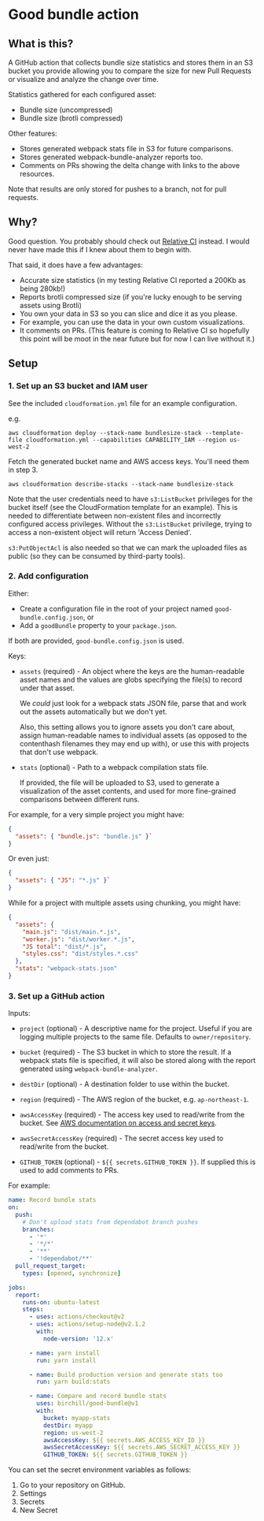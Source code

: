 # Good bundle action

## What is this?

A GitHub action that collects bundle size statistics and stores them
in an S3 bucket you provide allowing you to compare the size for new
Pull Requests or visualize and analyze the change over time.

Statistics gathered for each configured asset:

- Bundle size (uncompressed)
- Bundle size (brotli compressed)

Other features:

- Stores generated webpack stats file in S3 for future comparisons.
- Stores generated webpack-bundle-analyzer reports too.
- Comments on PRs showing the delta change with links to the above resources.

Note that results are only stored for pushes to a branch, not for pull
requests.

## Why?

Good question. You probably should check out
[Relative CI](https://relative-ci.com/) instead.
I would never have made this if I knew about them to begin with.

That said, it does have a few advantages:

- Accurate size statistics
  (in my testing Relative CI reported a 200Kb as being 280kb!)
- Reports brotli compressed size
  (if you're lucky enough to be serving assets using Brotli)
- You own your data in S3 so you can slice and dice it as you please.
- For example, you can use the data in your own custom visualizations.
- It comments on PRs.
  (This feature is coming to Relative CI so hopefully this point will be moot
  in the near future but for now I can live without it.)

## Setup

### 1. Set up an S3 bucket and IAM user

See the included `cloudformation.yml` file for an example configuration.

e.g.

```console
aws cloudformation deploy --stack-name bundlesize-stack --template-file cloudformation.yml --capabilities CAPABILITY_IAM --region us-west-2
```

Fetch the generated bucket name and AWS access keys. You'll need them in step 3.

```console
aws cloudformation describe-stacks --stack-name bundlesize-stack
```

Note that the user credentials need to have `s3:ListBucket` privileges for
the bucket itself (see the CloudFormation template for an example). This is
needed to differentiate between non-existent files and incorrectly configured
access privileges. Without the `s3:ListBucket` privilege, trying to access a
non-existent object will return 'Access Denied'.

`s3:PutObjectAcl` is also needed so that we can mark the uploaded files as
public (so they can be consumed by third-party tools).

### 2. Add configuration

Either:

- Create a configuration file in the root of your project named
  `good-bundle.config.json`, or
- Add a `goodBundle` property to your `package.json`.

If both are provided, `good-bundle.config.json` is used.

Keys:

- `assets` (required) - An object where the keys are the human-readable asset
  names and the values are globs specifying the file(s) to record under that asset.

  We _could_ just look for a webpack stats JSON file, parse that and work out
  the assets automatically but we don't yet.

  Also, this setting allows you to ignore assets you don't care about, assign
  human-readable names to individual assets (as opposed to the contenthash
  filenames they may end up with), or use this with projects that don't use
  webpack.

- `stats` (optional) - Path to a webpack compilation stats file.

  If provided, the file will be uploaded to S3, used to generate a
  visualization of the asset contents, and used for more fine-grained
  comparisons between different runs.

For example, for a very simple project you might have:

```json
{
  "assets": { "bundle.js": "bundle.js" }`
}
```

Or even just:

```json
{
  "assets": { "JS": "*.js" }`
}
```

While for a project with multiple assets using chunking, you might have:

```json
{
  "assets": {
    "main.js": "dist/main.*.js",
    "worker.js": "dist/worker.*.js",
    "JS total": "dist/*.js",
    "styles.css": "dist/styles.*.css"
  },
  "stats": "webpack-stats.json"
}
```

### 3. Set up a GitHub action

Inputs:

- `project` (optional) - A descriptive name for the project.
  Useful if you are logging multiple projects to the same file.
  Defaults to `owner/repository`.

- `bucket` (required) - The S3 bucket in which to store the result.
  If a webpack stats file is specified, it will also be stored along with
  the report generated using `webpack-bundle-analyzer`.

- `destDir` (optional) - A destination folder to use within the bucket.

- `region` (required) - The AWS region of the bucket, e.g. `ap-northeast-1`.

- `awsAccessKey` (required) - The access key used to read/write from the
  bucket. See [AWS documentation on access and secret
  keys](https://docs.aws.amazon.com/general/latest/gr/aws-sec-cred-types.html#access-keys-and-secret-access-keys).

- `awsSecretAccessKey` (required) - The secret access key used to read/write
  from the bucket.

- `GITHUB_TOKEN` (optional) - `${{ secrets.GITHUB_TOKEN }}`. If supplied this
  is used to add comments to PRs.

For example:

```yaml
name: Record bundle stats
on:
  push:
    # Don't upload stats from dependabot branch pushes
    branches:
      - '*'
      - '*/*'
      - '**'
      - '!dependabot/**'
  pull_request_target:
    types: [opened, synchronize]

jobs:
  report:
    runs-on: ubuntu-latest
    steps:
      - uses: actions/checkout@v2
      - uses: actions/setup-node@v2.1.2
        with:
          node-version: '12.x'

      - name: yarn install
        run: yarn install

      - name: Build production version and generate stats too
        run: yarn build:stats

      - name: Compare and record bundle stats
        uses: birchill/good-bundle@v1
        with:
          bucket: myapp-stats
          destDir: myapp
          region: us-west-2
          awsAccessKey: ${{ secrets.AWS_ACCESS_KEY_ID }}
          awsSecretAccessKey: ${{ secrets.AWS_SECRET_ACCESS_KEY }}
          GITHUB_TOKEN: ${{ secrets.GITHUB_TOKEN }}
```

You can set the secret environment variables as follows:

1.  Go to your repository on GitHub.
1.  Settings
1.  Secrets
1.  New Secret
